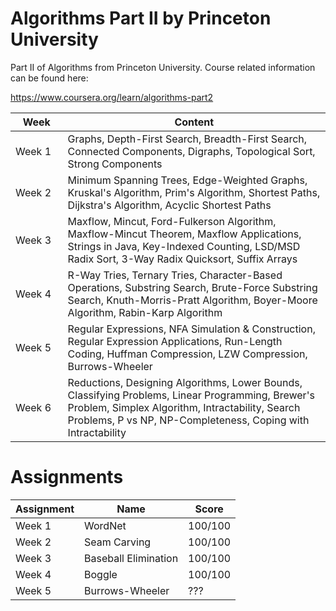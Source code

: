 # Algorithms Part II by Princeton University
 
Part II of Algorithms from Princeton University. Course related information can be found here:

https://www.coursera.org/learn/algorithms-part2

|⠀Week⠀                | Content |
| --- | --- |
| Week 1 | Graphs, Depth-First Search, Breadth-First Search, Connected Components, Digraphs, Topological Sort, Strong Components |
| Week 2 | Minimum Spanning Trees, Edge-Weighted Graphs, Kruskal's Algorithm, Prim's Algorithm, Shortest Paths, Dijkstra's Algorithm, Acyclic Shortest Paths | 
| Week 3 | Maxflow, Mincut, Ford-Fulkerson Algorithm, Maxflow-Mincut Theorem, Maxflow Applications, Strings in Java, Key-Indexed Counting, LSD/MSD Radix Sort, 3-Way Radix Quicksort, Suffix Arrays |
| Week 4 | R-Way Tries, Ternary Tries, Character-Based Operations, Substring Search, Brute-Force Substring Search, Knuth-Morris-Pratt Algorithm, Boyer-Moore Algorithm, Rabin-Karp Algorithm  |
| Week 5 | Regular Expressions, NFA Simulation & Construction, Regular Expression Applications, Run-Length Coding, Huffman Compression, LZW Compression, Burrows-Wheeler |
| Week 6 | Reductions, Designing Algorithms, Lower Bounds, Classifying Problems, Linear Programming, Brewer's Problem, Simplex Algorithm, Intractability, Search Problems, P vs NP, NP-Completeness, Coping with Intractability | 

# Assignments

| Assignment | Name | Score |
| --- | --- | --- |
| Week 1 | WordNet | 100/100 |
| Week 2 | Seam Carving | 100/100 |
| Week 3 | Baseball Elimination | 100/100 |
| Week 4 | Boggle | 100/100 |
| Week 5 | Burrows-Wheeler | ??? | 
